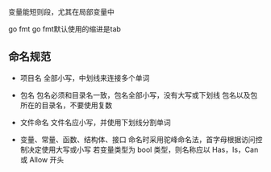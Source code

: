 变量能短则段，尤其在局部变量中

go fmt
go fmt默认使用的缩进是tab


## 命名规范
* 项目名
全部小写，中划线来连接多个单词

* 包名
包名必须和目录名一致，包名全部小写，没有大写或下划线
包名以及包所在的目录名，不要使用复数

* 文件命名
文件名应小写，并使用下划线分割单词

* 变量、常量、函数、结构体、接口
命名时采用驼峰命名法，首字母根据访问控制决定使用大写或小写
若变量类型为 bool 类型，则名称应以 Has，Is，Can 或 Allow 开头
